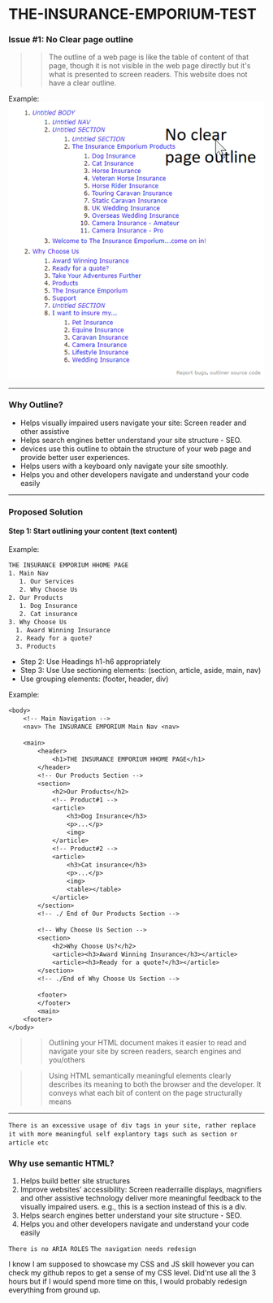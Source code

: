 # THE-INSURANCE-EMPORIUM-TEST

### Issue #1: No Clear page outline

> > The outline of a web page is like the table of content of that page, though it is not visible in the web page directly but it's what is presented to screen readers. This website does not have a clear outline.

Example:
![No outline](outline.png)

---

### Why Outline?

- Helps visually impaired users navigate your site: Screen reader and
  other assistive
- Helps search engines better understand your site structure - SEO.
- devices use this outline to obtain the structure of your web page and
  provide better user experiences.
- Helps users with a keyboard only navigate your site smoothly.
- Helps you and other developers navigate and understand your code
  easily

---

### Proposed Solution

#### Step 1: Start outlining your content (text content)

Example:

```
THE INSURANCE EMPORIUM HHOME PAGE
1. Main Nav
   1. Our Services
   2. Why Choose Us
2. Our Products
   1. Dog Insurance
   2. Cat insurance
3. Why Choose Us
  1. Award Winning Insurance
  2. Ready for a quote?
  3. Products
```

- Step 2: Use Headings h1-h6 appropriately
- Step 3: Use Use sectioning elements: (section, article, aside, main, nav)
- Use grouping elements: (footer, header, div)

Example:

```
<body>
    <!-- Main Navigation -->
    <nav> The INSURANCE EMPORIUM Main Nav <nav>

    <main>
        <header>
            <h1>THE INSURANCE EMPORIUM HHOME PAGE</h1>
        </header>
        <!-- Our Products Section -->
        <section>
            <h2>Our Products</h2>
            <!-- Product#1 -->
            <article>
                <h3>Dog Insurance</h3>
                <p>...</p>
                <img>
            </article>
            <!-- Product#2 -->
            <article>
                <h3>Cat insurance</h3>
                <p>...</p>
                <img>
                <table></table>
            </article>
        </section>
        <!-- ./ End of Our Products Section -->

        <!-- Why Choose Us Section -->
        <section>
            <h2>Why Choose Us?</h2>
            <article><h3>Award Winning Insurance</h3></article>
            <article><h3>Ready for a quote?</h3></article>
        </section>
        <!-- ./End of Why Choose Us Section -->

        <footer>
        </footer>
        <main>
    <footer>
</body>
```

> > Outlining your HTML document makes it easier to read and navigate your site by screen readers, search engines and you/others

> > Using HTML semantically meaningful elements clearly describes its meaning to both the browser and the developer. It conveys what each bit of content on the page structurally means

---

`There is an excessive usage of div tags in your site, rather replace it with more meaningful self explantory tags such as section or article etc`

### Why use semantic HTML?

1. Helps build better site structures
2. Improve websites’ accessibility: Screen readerraille displays,
   magnifiers and other assistive technology deliver more meaningful feedback to the visually impaired users. e.g., this is a section instead of this is a div.
3. Helps search engines better understand your site structure - SEO.
4. Helps you and other developers navigate and understand your code
   easily

`There is no ARIA ROLES`
`The navigation needs redesign`

I know I am supposed to showcase my CSS and JS skill however you can check my github repos to get a sense of my CSS level. 
Did'nt use all the 3 hours but if I would spend more time on this, I would probably redesign everything from ground up. 

